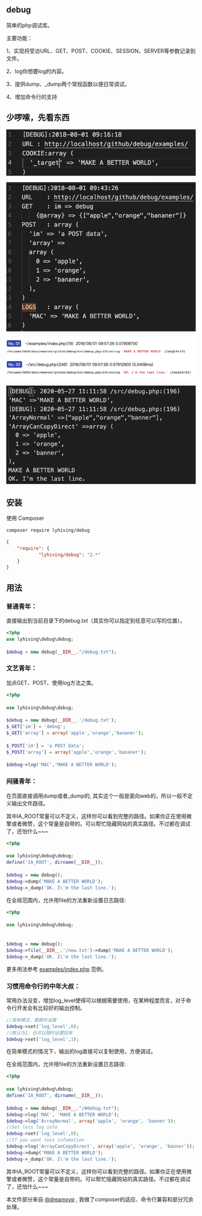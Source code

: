 ## debug

简单的php调试库。

主要功能：

1、实现将受访URL、GET、POST、COOKIE、SESSION、SERVER等参数记录到文件。

2、log你想要log的内容。

3、提供dump、_dump两个常规函数以便日常调试。

4、增加命令行的支持


## 少啰嗦，先看东西

![最简单版本](https://raw.githubusercontent.com/lyhiving/debug/master/examples/image/1.png)

![综合使用](https://raw.githubusercontent.com/lyhiving/debug/master/examples/image/2.png)

![web调试用](https://raw.githubusercontent.com/lyhiving/debug/master/examples/image/3.png)

![命令行调试用](https://raw.githubusercontent.com/lyhiving/debug/master/examples/image/4.png)

## 安装

使用 Composer

```bash
composer require lyhiving/debug
```

```json
{
    "require": {
            "lyhiving/debug": "2.*"
    }
}
```

## 用法

### 普通青年：

直接输出到当前目录下的debug.txt（其实你可以指定到任意可以写的位置）。

```php
<?php
use lyhiving\debug\debug;

$debug = new debug(__DIR__."/debug.txt");
```

### 文艺青年：

加点GET、POST、使用log方法之类。

```php
<?php

use lyhiving\debug\debug;

$debug = new debug(__DIR__.'/debug.txt');
$_GET['im'] = 'debug';
$_GET['array'] = array('apple','orange','bananer');

$_POST['im'] = 'a POST data';
$_POST['array'] = array('apple','orange','bananer');

$debug->log('MAC','MAKE A BETTER WORLD');
```


### 闷骚青年：

在页面直接调用dump或者_dump的, 其实这个一般是面向web的，所以一般不定义输出文件路径。

其中IA_ROOT常量可以不定义，这样你可以看到完整的路径。如果你正在使用微擎或者微赞，这个常量是自带的。可以帮忙隐藏网站的真实路径。不过都在调试了，还怕什么~~~

```php
<?php

use lyhiving\debug\debug;
define('IA_ROOT', dirname(__DIR__));

$debug = new debug();
$debug->dump('MAKE A BETTER WORLD');
$debug->_dump('OK. I\'m the last line.');
```

在全局范围内，允许用file的方法重新设置日志路径:

```php
<?php

use lyhiving\debug\debug;


$debug = new debug();
$debug->file(__DIR__.'/new.txt')->dump('MAKE A BETTER WORLD');
$debug->_dump('OK. I\'m the last line.');
```

更多用法参考 [examples/index.php](https://github.com/lyhiving/debug/blob/master/examples/index.php) 范例。


### 习惯用命令行的中年大叔：

常用办法没变，增加log_level使得可以根据需要使用，在某种程度而言，对于命令行开发会有比较好的输出控制。
```php
//简单模式，需额外设置
$debug->set('log_level',0);
//默认为1，也可以随时设置回来
$debug->set('log_level',1);
```
在简单模式的情况下，输出的log直接可以复制使用，方便调试。


在全局范围内，允许用file的方法重新设置日志路径:

```php
<?php

use lyhiving\debug\debug;
define('IA_ROOT', dirname(__DIR__));

$debug = new debug(__DIR__."/#debug.txt");
$debug->log('MAC', 'MAKE A BETTER WORLD');
$debug->log('ArrayNormal', array('apple', 'orange', 'banner'));
//Set less log info
$debug->set('log_level',0);
//If you want less infomation
$debug->log('ArrayCanCopyDirect', array('apple', 'orange', 'banner'));
$debug->dump('MAKE A BETTER WORLD');
$debug->_dump('OK. I\'m the last line.');

```

其中IA_ROOT常量可以不定义，这样你可以看到完整的路径。如果你正在使用微擎或者微赞，这个常量是自带的。可以帮忙隐藏网站的真实路径。不过都在调试了，还怕什么~~~


本文件部分来自 [@dreamxyp](https://github.com/ounun-php/ounun) , 我做了composer的适应、命令行兼容和部分冗余处理。